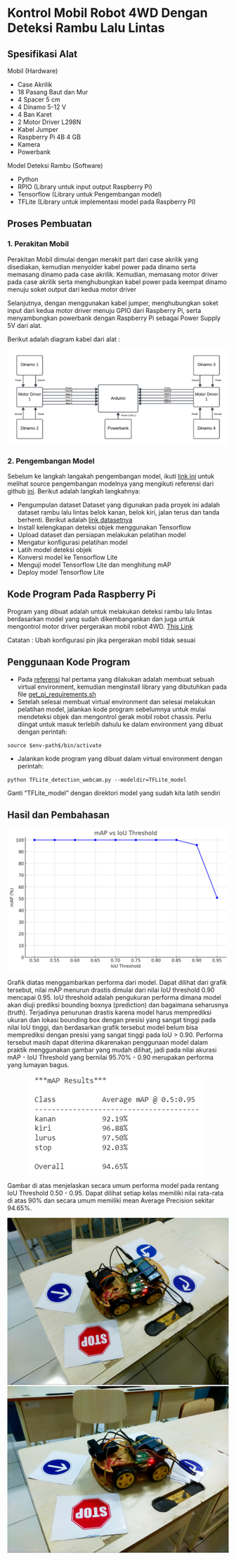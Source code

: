 # Kontrol Mobil Robot 4WD Dengan Deteksi Rambu Lalu Lintas

## Spesifikasi Alat
Mobil (Hardware)
* Case Akrilik
* 18 Pasang Baut dan Mur
* 4 Spacer 5 cm
* 4 Dinamo 5-12 V
* 4 Ban Karet
* 2 Motor Driver L298N
* Kabel Jumper
* Raspberry Pi 4B 4 GB
* Kamera
* Powerbank

Model Deteksi Rambu (Software)
* Python
* RPIO (Library untuk input output Raspberry Pi)
* Tensorflow (Library untuk Pengembangan model)
* TFLite (Library untuk implementasi model pada Raspberry PI)

## Proses Pembuatan

### 1. Perakitan Mobil
Perakitan Mobil dimulai dengan merakit part dari case akrilik yang disediakan, kemudian menyolder kabel power pada dinamo serta memasang dinamo pada case akrilik. Kemudian, memasang motor driver pada case akrilik serta menghubungkan kabel power pada keempat dinamo menuju soket output dari kedua motor driver

Selanjutnya, dengan menggunakan kabel jumper, menghubungkan soket input dari kedua motor driver menuju GPIO dari Raspberry Pi, serta menyambungkan powerbank dengan Raspberry Pi sebagai Power Supply 5V dari alat.

Berikut adalah diagram kabel dari alat :
<p align="center">
  <img src="/src/image/image3.png">
</p>

### 2. Pengembangan Model
Sebelum ke langkah langakah pengembangan model, ikuti [link ini](https://colab.research.google.com/drive/1yvxqzuNJgQZ4EPWkyVXEdsqmkMQCIvKV?usp=sharing) untuk melihat source pengembangan modelnya yang mengikuti referensi dari github [ini](https://github.com/EdjeElectronics/TensorFlow-Lite-Object-Detection-on-Android-and-Raspberry-Pi).
Berikut adalah langkah langkahnya:
* Pengumpulan dataset
Dataset yang digunakan pada proyek ini adalah dataset rambu lalu lintas belok kanan, belok kiri, jalan terus dan tanda berhenti. Berikut adalah [link datasetnya](https://app.roboflow.com/anggito/straightleftrightstop/3)
* Install kelengkapan deteksi objek menggunakan Tensorflow
* Upload dataset dan persiapan melakukan pelatihan model
* Mengatur konfigurasi pelatihan model
* Latih model deteksi objek
* Konversi model ke Tensorflow Lite
* Menguji model Tensorflow Lite dan menghitung mAP
* Deploy model Tensorflow Lite

## Kode Program Pada Raspberry Pi
Program yang dibuat adalah untuk melakukan deteksi rambu lalu lintas berdasarkan model yang sudah dikembangankan dan juga untuk mengontrol motor driver pergerakan mobil robot 4WD.
[This Link](/src/TFLite_detection_webcam.py)

Catatan : Ubah konfigurasi pin jika pergerakan mobil tidak sesuai


## Penggunaan Kode Program
* Pada [referensi](https://github.com/EdjeElectronics/TensorFlow-Lite-Object-Detection-on-Android-and-Raspberry-Pi) hal pertama yang dilakukan adalah membuat sebuah virtual environment, kemudian menginstall library yang dibutuhkan pada file [get_pi_requirements.sh](/src/get_pi_requirements.sh)
* Setelah selesai membuat virtual environment dan selesai melakukan pelatihan model, jalankan kode program sebelumnya untuk mulai mendeteksi objek dan mengontrol gerak mobil robot chassis. Perlu diingat untuk masuk terlebih dahulu ke dalam environment yang dibuat dengan perintah:

```
source $env-path$/bin/activate
```
* Jalankan kode program yang dibuat dalam virtual environment dengan perintah: 
```
python TFLite_detection_webcam.py --modeldir=TFLite_model
```
Ganti “TFLite_model” dengan direktori model yang sudah kita latih sendiri

## Hasil dan Pembahasan
<p align="center">
  <img src="/src/image/image2.png">
</p>
Grafik diatas menggambarkan performa dari model. Dapat dilihat dari grafik tersebut, nilai mAP menurun drastis dimulai dari nilai IoU threshold 0.90 mencapai 0.95. IoU threshold adalah pengukuran performa dimana model akan diuji prediksi bounding boxnya (prediction) dan bagaimana seharusnya (truth). Terjadinya penurunan drastis karena model harus memprediksi ukuran dan lokasi bounding box dengan presisi yang sangat tinggi pada nilai IoU tinggi, dan berdasarkan grafik tersebut model belum bisa memprediksi dengan presisi yang sangat tinggi pada IoU > 0.90. Performa tersebut masih dapat diterima dikarenakan penggunaan model dalam praktik menggunakan gambar yang mudah dilihat, jadi pada nilai akurasi mAP - IoU Threshold yang bernilai 95.70% - 0.90 merupakan performa yang lumayan bagus. 
<p align="center">
  <img src="/src/image/image5.png">
</p>
Gambar di atas menjelaskan secara umum performa model pada rentang IoU Threshold 0.50 - 0.95. Dapat dilihat setiap kelas memiliki nilai rata-rata di atas 90% dan secara umum memiliki mean Average Precision sekitar 94.65%.

<p align="center">
  <img src="/src/image/image1.jpg">
  <img src="/src/image/image4.jpg">
